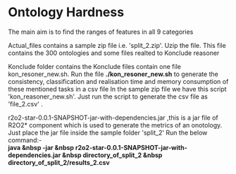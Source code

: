 # Ontology Hardness
The main aim is to find the ranges of features in all 9 categories

Actual_files contains a sample zip file i.e. 'split_2.zip'.
Uzip the file. This file contains the 300 ontologies and some files realted to Konclude reasoner

Konclude folder contains the Konclude files contain one file kon_resoner_new.sh.
Run the file **./kon_resoner_new.sh** to generate the consistency, classification and realisation time and memory consumption of these mentioned tasks in a csv file In the sample zip file we have this script 'kon_reasoner_new.sh'. Just run the script to generate the csv file as 'file_2.csv' .

r2o2-star-0.0.1-SNAPSHOT-jar-with-dependencies.jar ,this is a jar file of R2O2* component which is used to generate the metrics of an onotology. Just place the jar file inside the sample folder 'split_2' Run the below command:- </br>
**java &nbsp -jar &nbsp r2o2-star-0.0.1-SNAPSHOT-jar-with-dependencies.jar &nbsp  directory_of_split_2 &nbsp   directory_of_split_2/results_2.csv**
                
